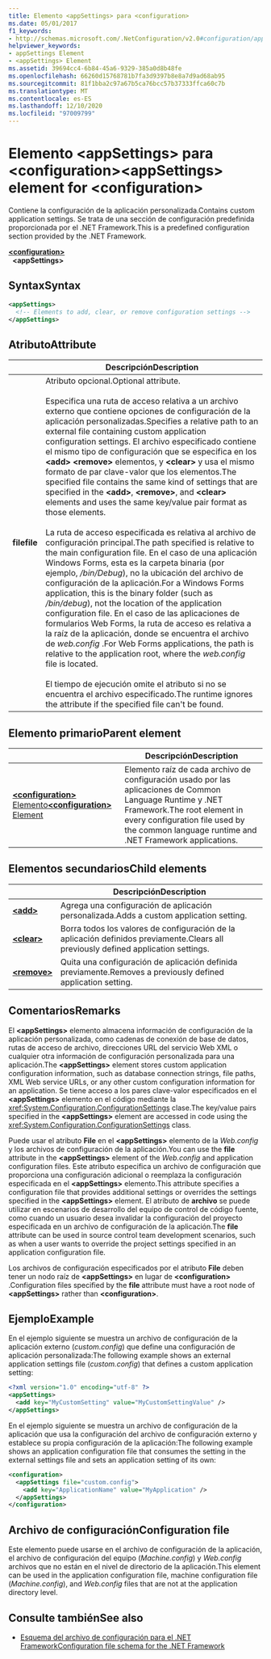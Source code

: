 ```yaml
---
title: Elemento <appSettings> para <configuration>
ms.date: 05/01/2017
f1_keywords:
- http://schemas.microsoft.com/.NetConfiguration/v2.0#configuration/appSettings
helpviewer_keywords:
- appSettings Element
- <appSettings> Element
ms.assetid: 39694cc4-6b84-45a6-9329-385a0d8b48fe
ms.openlocfilehash: 66260d15768781b7fa3d9397b8e8a7d9ad68ab95
ms.sourcegitcommit: 81f1bba2c97a67b5ca76bcc57b37333ffca60c7b
ms.translationtype: MT
ms.contentlocale: es-ES
ms.lasthandoff: 12/10/2020
ms.locfileid: "97009799"
---
```

# <a name="appsettings-element-for-configuration"></a><span data-ttu-id="d2c22-102">Elemento \<appSettings> para \<configuration></span><span class="sxs-lookup"><span data-stu-id="d2c22-102">\<appSettings> element for \<configuration></span></span>

<span data-ttu-id="d2c22-103">Contiene la configuración de la aplicación personalizada.</span><span class="sxs-lookup"><span data-stu-id="d2c22-103">Contains custom application settings.</span></span> <span data-ttu-id="d2c22-104">Se trata de una sección de configuración predefinida proporcionada por el .NET Framework.</span><span class="sxs-lookup"><span data-stu-id="d2c22-104">This is a predefined configuration section provided by the .NET Framework.</span></span>

[**\<configuration>**](../configuration-element.md)\
&nbsp;&nbsp;**\<appSettings>**

## <a name="syntax"></a><span data-ttu-id="d2c22-105">Syntax</span><span class="sxs-lookup"><span data-stu-id="d2c22-105">Syntax</span></span>

```xml
<appSettings>
  <!-- Elements to add, clear, or remove configuration settings -->
</appSettings>
```

## <a name="attribute"></a><span data-ttu-id="d2c22-106">Atributo</span><span class="sxs-lookup"><span data-stu-id="d2c22-106">Attribute</span></span>

|           | <span data-ttu-id="d2c22-107">Descripción</span><span class="sxs-lookup"><span data-stu-id="d2c22-107">Description</span></span> |
| --------- | ----------- |
| <span data-ttu-id="d2c22-108">**file**</span><span class="sxs-lookup"><span data-stu-id="d2c22-108">**file**</span></span>  | <span data-ttu-id="d2c22-109">Atributo opcional.</span><span class="sxs-lookup"><span data-stu-id="d2c22-109">Optional attribute.</span></span><br><br><span data-ttu-id="d2c22-110">Especifica una ruta de acceso relativa a un archivo externo que contiene opciones de configuración de la aplicación personalizadas.</span><span class="sxs-lookup"><span data-stu-id="d2c22-110">Specifies a relative path to an external file containing custom application configuration settings.</span></span> <span data-ttu-id="d2c22-111">El archivo especificado contiene el mismo tipo de configuración que se especifica en los **\<add>** **\<remove>** elementos, y **\<clear>** y usa el mismo formato de par clave-valor que los elementos.</span><span class="sxs-lookup"><span data-stu-id="d2c22-111">The specified file contains the same kind of settings that are specified in the **\<add>**, **\<remove>**, and **\<clear>** elements and uses the same key/value pair format as those elements.</span></span><br><br><span data-ttu-id="d2c22-112">La ruta de acceso especificada es relativa al archivo de configuración principal.</span><span class="sxs-lookup"><span data-stu-id="d2c22-112">The path specified is relative to the main configuration file.</span></span> <span data-ttu-id="d2c22-113">En el caso de una aplicación Windows Forms, esta es la carpeta binaria (por ejemplo, */bin/Debug*), no la ubicación del archivo de configuración de la aplicación.</span><span class="sxs-lookup"><span data-stu-id="d2c22-113">For a Windows Forms application, this is the binary folder (such as */bin/debug*), not the location of the application configuration file.</span></span> <span data-ttu-id="d2c22-114">En el caso de las aplicaciones de formularios Web Forms, la ruta de acceso es relativa a la raíz de la aplicación, donde se encuentra el archivo de *web.config* .</span><span class="sxs-lookup"><span data-stu-id="d2c22-114">For Web Forms applications, the path is relative to the application root, where the *web.config* file is located.</span></span><br><br><span data-ttu-id="d2c22-115">El tiempo de ejecución omite el atributo si no se encuentra el archivo especificado.</span><span class="sxs-lookup"><span data-stu-id="d2c22-115">The runtime ignores the attribute if the specified file can't be found.</span></span> |

## <a name="parent-element"></a><span data-ttu-id="d2c22-116">Elemento primario</span><span class="sxs-lookup"><span data-stu-id="d2c22-116">Parent element</span></span>

|     | <span data-ttu-id="d2c22-117">Descripción</span><span class="sxs-lookup"><span data-stu-id="d2c22-117">Description</span></span> |
| --- | ----------- |
| [<span data-ttu-id="d2c22-118">**\<configuration>** Elemento</span><span class="sxs-lookup"><span data-stu-id="d2c22-118">**\<configuration>** Element</span></span>](../configuration-element.md) | <span data-ttu-id="d2c22-119">Elemento raíz de cada archivo de configuración usado por las aplicaciones de Common Language Runtime y .NET Framework.</span><span class="sxs-lookup"><span data-stu-id="d2c22-119">The root element in every configuration file used by the common language runtime and .NET Framework applications.</span></span> |

## <a name="child-elements"></a><span data-ttu-id="d2c22-120">Elementos secundarios</span><span class="sxs-lookup"><span data-stu-id="d2c22-120">Child elements</span></span>

|     | <span data-ttu-id="d2c22-121">Descripción</span><span class="sxs-lookup"><span data-stu-id="d2c22-121">Description</span></span> |
| --- | ----------- |
| [**\<add>**](add-element-for-appsettings.md) | <span data-ttu-id="d2c22-122">Agrega una configuración de aplicación personalizada.</span><span class="sxs-lookup"><span data-stu-id="d2c22-122">Adds a custom application setting.</span></span> |
| [**\<clear>**](clear-element-for-appsettings.md) | <span data-ttu-id="d2c22-123">Borra todos los valores de configuración de la aplicación definidos previamente.</span><span class="sxs-lookup"><span data-stu-id="d2c22-123">Clears all previously defined application settings.</span></span> |
| [**\<remove>**](remove-element-for-appsettings.md) | <span data-ttu-id="d2c22-124">Quita una configuración de aplicación definida previamente.</span><span class="sxs-lookup"><span data-stu-id="d2c22-124">Removes a previously defined application setting.</span></span> |

## <a name="remarks"></a><span data-ttu-id="d2c22-125">Comentarios</span><span class="sxs-lookup"><span data-stu-id="d2c22-125">Remarks</span></span>

<span data-ttu-id="d2c22-126">El **\<appSettings>** elemento almacena información de configuración de la aplicación personalizada, como cadenas de conexión de base de datos, rutas de acceso de archivo, direcciones URL del servicio Web XML o cualquier otra información de configuración personalizada para una aplicación.</span><span class="sxs-lookup"><span data-stu-id="d2c22-126">The **\<appSettings>** element stores custom application configuration information, such as database connection strings, file paths, XML Web service URLs, or any other custom configuration information for an application.</span></span> <span data-ttu-id="d2c22-127">Se tiene acceso a los pares clave-valor especificados en el **\<appSettings>** elemento en el código mediante la <xref:System.Configuration.ConfigurationSettings> clase.</span><span class="sxs-lookup"><span data-stu-id="d2c22-127">The key/value pairs specified in the **\<appSettings>** element are accessed in code using the <xref:System.Configuration.ConfigurationSettings> class.</span></span>

<span data-ttu-id="d2c22-128">Puede usar el atributo **File** en el **\<appSettings>** elemento de la *Web.config* y los archivos de configuración de la aplicación.</span><span class="sxs-lookup"><span data-stu-id="d2c22-128">You can use the **file** attribute in the **\<appSettings>** element of the *Web.config* and application configuration files.</span></span> <span data-ttu-id="d2c22-129">Este atributo especifica un archivo de configuración que proporciona una configuración adicional o reemplaza la configuración especificada en el **\<appSettings>** elemento.</span><span class="sxs-lookup"><span data-stu-id="d2c22-129">This attribute specifies a configuration file that provides additional settings or overrides the settings specified in the **\<appSettings>** element.</span></span> <span data-ttu-id="d2c22-130">El atributo de **archivo** se puede utilizar en escenarios de desarrollo del equipo de control de código fuente, como cuando un usuario desea invalidar la configuración del proyecto especificada en un archivo de configuración de la aplicación.</span><span class="sxs-lookup"><span data-stu-id="d2c22-130">The **file** attribute can be used in source control team development scenarios, such as when a user wants to override the project settings specified in an application configuration file.</span></span>

<span data-ttu-id="d2c22-131">Los archivos de configuración especificados por el atributo **File** deben tener un nodo raíz de **\<appSettings>** en lugar de **\<configuration>** .</span><span class="sxs-lookup"><span data-stu-id="d2c22-131">Configuration files specified by the **file** attribute must have a root node of **\<appSettings>** rather than **\<configuration>**.</span></span>

## <a name="example"></a><span data-ttu-id="d2c22-132">Ejemplo</span><span class="sxs-lookup"><span data-stu-id="d2c22-132">Example</span></span>

<span data-ttu-id="d2c22-133">En el ejemplo siguiente se muestra un archivo de configuración de la aplicación externo (*custom.config*) que define una configuración de aplicación personalizada:</span><span class="sxs-lookup"><span data-stu-id="d2c22-133">The following example shows an external application settings file (*custom.config*) that defines a custom application setting:</span></span>

```xml
<?xml version="1.0" encoding="utf-8" ?>
<appSettings>
  <add key="MyCustomSetting" value="MyCustomSettingValue" />
</appSettings>
```

<span data-ttu-id="d2c22-134">En el ejemplo siguiente se muestra un archivo de configuración de la aplicación que usa la configuración del archivo de configuración externo y establece su propia configuración de la aplicación:</span><span class="sxs-lookup"><span data-stu-id="d2c22-134">The following example shows an application configuration file that consumes the setting in the external settings file and sets an application setting of its own:</span></span>

```xml
<configuration>
  <appSettings file="custom.config">
    <add key="ApplicationName" value="MyApplication" />
  </appSettings>
</configuration>
```

## <a name="configuration-file"></a><span data-ttu-id="d2c22-135">Archivo de configuración</span><span class="sxs-lookup"><span data-stu-id="d2c22-135">Configuration file</span></span>

<span data-ttu-id="d2c22-136">Este elemento puede usarse en el archivo de configuración de la aplicación, el archivo de configuración del equipo (*Machine.config*) y *Web.config* archivos que no están en el nivel de directorio de la aplicación.</span><span class="sxs-lookup"><span data-stu-id="d2c22-136">This element can be used in the application configuration file, machine configuration file (*Machine.config*), and *Web.config* files that are not at the application directory level.</span></span>

## <a name="see-also"></a><span data-ttu-id="d2c22-137">Consulte también</span><span class="sxs-lookup"><span data-stu-id="d2c22-137">See also</span></span>

- [<span data-ttu-id="d2c22-138">Esquema del archivo de configuración para el .NET Framework</span><span class="sxs-lookup"><span data-stu-id="d2c22-138">Configuration file schema for the .NET Framework</span></span>](../index.md)
